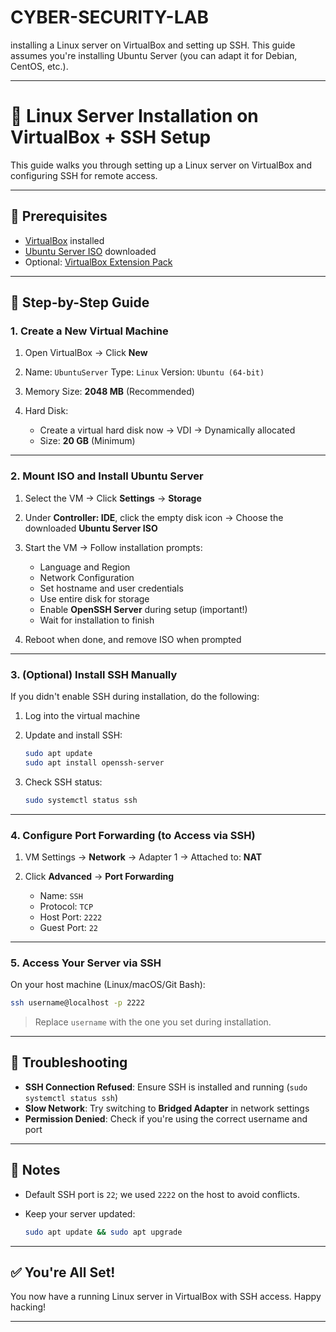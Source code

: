 # CYBER-SECURITY-LAB
installing a Linux server on VirtualBox and setting up SSH. This guide assumes you're installing Ubuntu Server (you can adapt it for Debian, CentOS, etc.).

---

# 🐧 Linux Server Installation on VirtualBox + SSH Setup

This guide walks you through setting up a Linux server on VirtualBox and configuring SSH for remote access.

---

## 🧰 Prerequisites

* [VirtualBox](https://www.virtualbox.org/) installed
* [Ubuntu Server ISO](https://ubuntu.com/download/server) downloaded
* Optional: [VirtualBox Extension Pack](https://www.virtualbox.org/wiki/Downloads)

---

## 🚀 Step-by-Step Guide

### 1. **Create a New Virtual Machine**

1. Open VirtualBox → Click **New**
2. Name: `UbuntuServer`
   Type: `Linux`
   Version: `Ubuntu (64-bit)`
3. Memory Size: **2048 MB** (Recommended)
4. Hard Disk:

   * Create a virtual hard disk now → VDI → Dynamically allocated
   * Size: **20 GB** (Minimum)

---

### 2. **Mount ISO and Install Ubuntu Server**

1. Select the VM → Click **Settings** → **Storage**
2. Under **Controller: IDE**, click the empty disk icon → Choose the downloaded **Ubuntu Server ISO**
3. Start the VM → Follow installation prompts:

   * Language and Region
   * Network Configuration
   * Set hostname and user credentials
   * Use entire disk for storage
   * Enable **OpenSSH Server** during setup (important!)
   * Wait for installation to finish
4. Reboot when done, and remove ISO when prompted

---

### 3. **(Optional) Install SSH Manually**

If you didn't enable SSH during installation, do the following:

1. Log into the virtual machine
2. Update and install SSH:

   ```bash
   sudo apt update
   sudo apt install openssh-server
   ```
3. Check SSH status:

   ```bash
   sudo systemctl status ssh
   ```

---

### 4. **Configure Port Forwarding (to Access via SSH)**

1. VM Settings → **Network** → Adapter 1 → Attached to: **NAT**
2. Click **Advanced** → **Port Forwarding**

   * Name: `SSH`
   * Protocol: `TCP`
   * Host Port: `2222`
   * Guest Port: `22`

---

### 5. **Access Your Server via SSH**

On your host machine (Linux/macOS/Git Bash):

```bash
ssh username@localhost -p 2222
```

> Replace `username` with the one you set during installation.

---

## 🧪 Troubleshooting

* **SSH Connection Refused**: Ensure SSH is installed and running (`sudo systemctl status ssh`)
* **Slow Network**: Try switching to **Bridged Adapter** in network settings
* **Permission Denied**: Check if you're using the correct username and port

---

## 📌 Notes

* Default SSH port is `22`; we used `2222` on the host to avoid conflicts.
* Keep your server updated:

  ```bash
  sudo apt update && sudo apt upgrade
  ```

---

## ✅ You're All Set!

You now have a running Linux server in VirtualBox with SSH access. Happy hacking!

---
